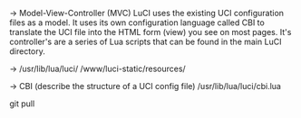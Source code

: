 -> Model-View-Controller (MVC)
LuCI uses the existing UCI configuration files as a model. It uses its own configuration language called CBI to translate the UCI file into the HTML form (view) you see on most pages. It's controller's are a series of Lua scripts that can be found in the main LuCI directory.

-> /usr/lib/lua/luci/
   /www/luci-static/resources/

-> CBI (describe the structure of a UCI config file)
   /usr/lib/lua/luci/cbi.lua


git pull